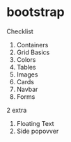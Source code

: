 # bootstrap
Checklist
1. Containers
2. Grid Basics
3. Colors
4. Tables
5. Images
6. Cards
7. Navbar
8. Forms

2 extra
1. Floating Text
2. Side popovver
